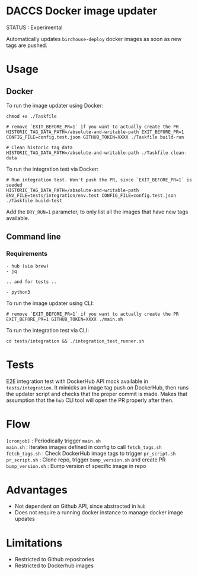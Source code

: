# DACCS Docker image updater


STATUS : Experimental

Automatically updates `birdhouse-deploy` docker images as soon as new tags are pushed.


# Usage

## Docker

To run the image updater using Docker:

```
chmod +x ./Taskfile

# remove `EXIT_BEFORE_PR=1` if you want to actually create the PR
HISTORIC_TAG_DATA_PATH=/absolute-and-writable-path EXIT_BEFORE_PR=1 CONFIG_FILE=config.test.json GITHUB_TOKEN=XXXX ./Taskfile build-run

# Clean historic tag data
HISTORIC_TAG_DATA_PATH=/absolute-and-writable-path ./Taskfile clean-data
```

To run the integration test via Docker:

```
# Run integration test. Won't push the PR, since `EXIT_BEFORE_PR=1` is seeded
HISTORIC_TAG_DATA_PATH=/absolute-and-writable-path ENV_FILE=tests/integration/env.test CONFIG_FILE=config.test.json ./Taskfile build-test
```

Add the `DRY_RUN=1` parameter, to only list all the images that have new tags available.



## Command line

### Requirements

```
- hub (via brew)
- jq

.. and for tests ..

- python3
```

To run the image updater using CLI:

```
# remove `EXIT_BEFORE_PR=1` if you want to actually create the PR
EXIT_BEFORE_PR=1 GITHUB_TOKEN=XXXX ./main.sh
```

To run the integration test via CLI:

```
cd tests/integration && ./integration_test_runner.sh
```


# Tests

E2E integration test with DockerHub API mock available in `tests/integration`.
It mimicks an image tag push on DockerHub, then runs the updater script and checks that the proper commit is made.
Makes that assumption that the `hub` CLI tool will open the PR properly after then.


# Flow


`[cronjob]` : Periodically trigger `main.sh`
<br>
`main.sh` : Iterates images defined in config to call `fetch_tags.sh`
<br>
`fetch_tags.sh` : Check DockerHub image tags to trigger `pr_script.sh`
<br>
`pr_script.sh` : Clone repo, trigger `bump_version.sh` and create PR
<br>
`bump_version.sh` : Bump version of specific image in repo


# Advantages

- Not dependent on Github API, since abstracted in `hub`
- Does not require a running docker instance to manage docker image updates


# Limitations

- Restricted to Github repositories
- Restricted to Dockerhub images
